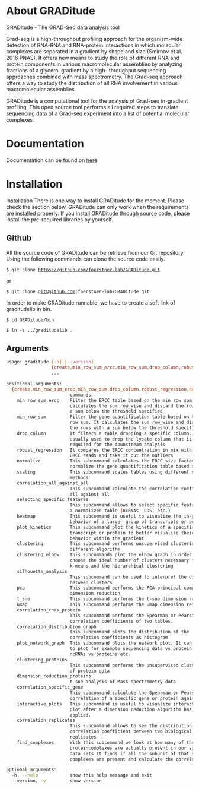 # About GRADitude 

GRADitude - The GRAD-Seq data analysis tool


Grad-seq is a high-throughput profiling approach for the organism-wide detection
of RNA-RNA and RNA-protein interactions in which molecular complexes are
separated in a gradient by shape and size (Smirnov et al. 2016 PNAS). It offers
new means to study the role of different RNA and protein components in various
macromolecular assemblies by analyzing fractions of a glycerol gradient by a high-
throughput sequencing approaches combined with mass spectrometry. The
Grad-seq approach offers a way to study the distribution of all RNA
involvement in various macromolecular assemblies.

GRADitude is a computational tool for the analysis of Grad-seq
in-gradient profiling.
This open source tool performs all required steps to translate sequencing data of a
Grad-seq experiment into a list of potential molecular complexes.

# Documentation

Documentation can be found on [here](https://foerstner-lab.github.io/GRADitude/).

# Installation

Installation
There is one way to install GRADitude for the moment. Please check the section below. 
GRADitude can only work when the requirements are installed properly. If you install GRADitude through source code, 
please install the pre-required libraries by yourself.


## Github
All the source code of GRADitude can be retrieve 
from our Git repository. Using the following commands can clone the source code easily.

<code>$ git clone https://github.com/foerstner-lab/GRADitude.git</code>

or

<code>$ git clone git@github.com:foerstner-lab/GRADitude.git</code>

In order to make GRADitude runnable, we have to  create a soft 
link of graditudelib in bin.

<code>$ cd GRADitude/bin</code>

<code>$ ln -s ../graditudelib .</code>



## Arguments

```bash
usage: graditude [-h] [--version]
                 {create,min_row_sum_ercc,min_row_sum,drop_column,robust_regression,normalize,scaling,correlation_all_against_all,selecting_specific_features,heatmap,plot_kinetics,clustering,clustering_elbow,silhouette_analysis,pca,t_sne,umap,correlation_rnas_protein,correlation_distribution_graph,plot_network_graph,clustering_proteins,dimension_reduction_proteins,correlation_specific_gene,interactive_plots,correlation_replicates,find_complexes}
                 ...

positional arguments:
  {create,min_row_sum_ercc,min_row_sum,drop_column,robust_regression,normalize,scaling,correlation_all_against_all,selecting_specific_features,heatmap,plot_kinetics,clustering,clustering_elbow,silhouette_analysis,pca,t_sne,umap,correlation_rnas_protein,correlation_distribution_graph,plot_network_graph,clustering_proteins,dimension_reduction_proteins,correlation_specific_gene,interactive_plots,correlation_replicates,find_complexes}
                        commands
    min_row_sum_ercc    Filter the ERCC table based on the min row sum. It
                        calculates the sum row_wise and discard the rows with
                        a sum below the threshold specified
    min_row_sum         Filter the gene quantification table based on the min
                        row sum. It calculates the sum row_wise and discard
                        the rows with a sum below the threshold specified
    drop_column         It filters a table dropping a specific column.It is
                        usually used to drop the lysate column that is not
                        required for the downstream analysis
    robust_regression   It compares the ERCC concentration in mix with the
                        ERCC reads and take it out the outliers
    normalize           This subcommand calculates the ERCC size factor and
                        normalize the gene quantification table based on that
    scaling             This subcommand scales tables using different scaling
                        methods
    correlation_all_against_all
                        This subcommand calculate the correlation coefficients
                        all against all
    selecting_specific_features
                        This subcommand allows to select specific features in
                        a normalized table (ncRNAs, CDS, etc.)
    heatmap             This subcommand is useful to visualize the in-gradient
                        behavior of a larger group of transcripts or proteins
    plot_kinetics       This subcommand plot the kinetics of a specific
                        transcript or protein to better visualize their
                        behavior within the gradient
    clustering          This subcommand performs unsupervised clustering using
                        different algorithm
    clustering_elbow    This subcommands plot the elbow graph in order to
                        choose the ideal number of clusters necessary for the
                        k-means and the hierarchical clustering
    silhouette_analysis
                        This subcommand can be used to interpret the distance
                        between clusters
    pca                 This subcommand performs the PCA-principal component
                        dimension reduction
    t_sne               This subcommand performs the t-sne dimension reduction
    umap                This subcommand performs the umap dimension reduction
    correlation_rnas_protein
                        This subcommand performs the Spearman or Pearson
                        correlation coefficients of two tables.
    correlation_distribution_graph
                        This subcommand plots the distribution of the
                        correlation coefficients as histogram
    plot_network_graph  This subcommand plots the network plot. It can be used
                        to plot for example sequencing data vs protein data or
                        ncRNAs vs proteins etc.
    clustering_proteins
                        This subcommand performs the unsupervised clustering
                        of protein data
    dimension_reduction_proteins
                        t-sne analysis of Mass spectrometry data
    correlation_specific_gene
                        This subcommand calculate the Spearman or Pearson
                        correlation of a specific gene or protein against all
    interactive_plots   This subcommand is useful to visualize interactive a
                        plot after a dimension reduction algorithm has been
                        applied.
    correlation_replicates
                        This subcommand allows to see the distribution of the
                        correlation coefficient between two biological
                        replicates
    find_complexes      With this subcommand we look at how many of the know
                        proteincomplexes are actually present in our specific
                        data sets.It finds if all the subunit of that specific
                        complexes are present and calculate the correlation

optional arguments:
  -h, --help            show this help message and exit
  --version, -v         show version
```